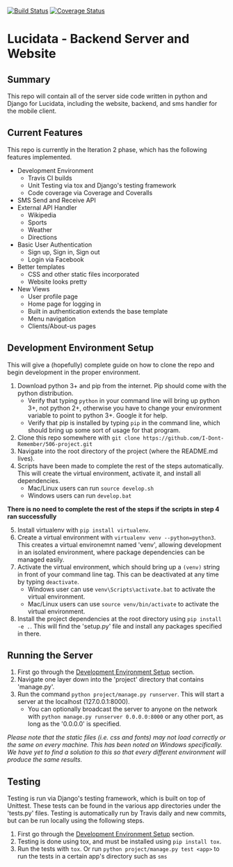 [![Build Status](https://travis-ci.org/I-Dont-Remember/506-project.svg?branch=master)](https://travis-ci.org/I-Dont-Remember/506-project) [![Coverage Status](https://coveralls.io/repos/github/I-Dont-Remember/506-project/badge.svg?branch=master)](https://coveralls.io/github/I-Dont-Remember/506-project?branch=master)
# Lucidata - Backend Server and Website

## Summary
   This repo will contain all of the server side code written in python and Django for Lucidata, including the website, backend, and sms handler for the mobile client.

## Current Features
This repo is currently in the Iteration 2 phase, which has the following features implemented.
- Development Environment
  - Travis CI builds
  - Unit Testing via tox and Django's testing framework
  - Code coverage via Coverage and Coveralls
- SMS Send and Receive API
- External API Handler
  - Wikipedia
  - Sports
  - Weather
  - Directions
- Basic User Authentication
  - Sign up, Sign in, Sign out
  - Login via Facebook
- Better templates
   - CSS and other static files incorporated
   - Website looks pretty
- New Views
   - User profile page
   - Home page for logging in
   - Built in authentication extends the base template
   - Menu navigation
   - Clients/About-us pages

## Development Environment Setup
This will give a (hopefully) complete guide on how to clone the repo and begin development in the proper environment.
1. Download python 3+ and pip from the internet. Pip should come with the python distribution.
   - Verify that typing `python` in your command line will bring up python 3+, not python 2+, otherwise you have to change your environment variable to point to python 3+. Google it for help.
   - Verify that pip is installed by typing `pip` in the command line, which should bring up some sort of usage for that program.
2. Clone this repo somewhere with `git clone https://github.com/I-Dont-Remember/506-project.git`
3. Navigate into the root directory of the project (where the README.md lives).
4. Scripts have been made to complete the rest of the steps automatically. This will create the virtual environment, activate it, and install all dependencies.
   - Mac/Linux users can run `source develop.sh`
   - Windows users can run `develop.bat`

**There is no need to complete the rest of the steps if the scripts in step 4 ran successfully**

5. Install virtualenv with `pip install virtualenv`.
6. Create a virtual environment with `virtualenv venv --python=python3`. This creates a virtual environemnt named 'venv', allowing development in an isolated environment, where package dependencies can be managed easily.
7. Activate the virtual environment, which should bring up a `(venv)` string in front of your command line tag. This can be deactivated at any time by typing `deactivate`.
   - Windows user can use `venv\Scripts\activate.bat` to activate the virtual environment.
   - Mac/Linux users can use `source venv/bin/activate` to activate the virtual environment.
8. Install the project dependencies at the root directory using `pip install -e .`. This will find the 'setup.py' file and install any packages specified in there.

## Running the Server
1. First go through the [Development Environment Setup](##Development-Environment-Setup) section.
2. Navigate one layer down into the 'project' directory that contains 'manage.py'.
3. Run the command `python project/manage.py runserver`. This will start a server at the localhost (127.0.0.1:8000).
   - You can optionally broadcast the server to anyone on the network with `python manage.py runserver 0.0.0.0:8000` or any other port, as long as the '0.0.0.0' is specified.

*Please note that the static files (i.e. css and fonts) may not load correctly or the same on every machine. This has been noted on Windows specifically. We have yet to find a solution to this so that every different environment will produce the same results.*

## Testing
Testing is run via Django's testing framework, which is built on top of Unittest. These tests can be found in the various app directories under the 'tests.py' files. Testing is automatically run by Travis daily and new commits, but can be run locally using the following steps.
1. First go through the [Development Environment Setup](##Development-Environment-Setup) section.
2. Testing is done using tox, and must be installed using `pip install tox`.
3. Run the tests with `tox`. Or run `python project/manage.py test <app>` to run the tests in a certain app's directory such as `sms`
